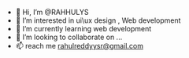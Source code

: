 - 👋 Hi, I’m @RAHHULYS
- 👀 I’m interested in ui\ux design , Web development
- 🌱 I’m currently learning web development
- 💞️ I’m looking to collaborate on ...
- 📫  reach me rahulreddyysr@gmail.com

<!---
RAHHULYS/RAHHULYS is a ✨ special ✨ repository because its `README.md` (this file) appears on your GitHub profile.
You can click the Preview link to take a look at your changes.
--->
